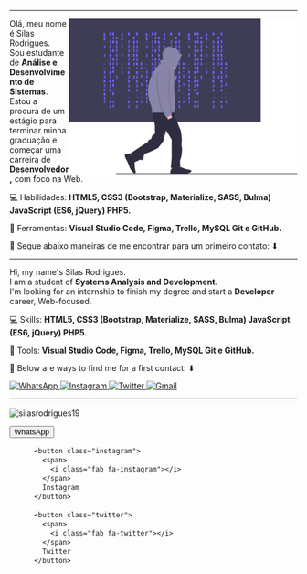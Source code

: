 <script src="https://kit.fontawesome.com/a076d05399.js"></script>
<hr>
<img src="hackermind.svg" min-width="400px" max-width="400px" width="400px" align="right" alt="Hacker Imagem">

<p align="left"> 
  Olá, meu nome é Silas Rodrigues.<br>
  Sou estudante de <strong>Análise e Desenvolvimento de Sistemas</strong>.<br>
  Estou a procura de um estágio para terminar minha graduação e começar uma carreira de <strong>Desenvolvedor,</strong> com foco na Web.<br>
</p>

<p align="left">
  💻 Habilidades: <strong>HTML5, CSS3 (Bootstrap, Materialize, SASS, Bulma) JavaScript (ES6, jQuery) PHP5.</strong>
</p>

<p align="left">
  🧰 Ferramentas: <strong>Visual Studio Code, Figma, Trello, MySQL Git e GitHub.</strong>
</p>

<p align="left">
  💌 Segue abaixo maneiras de me encontrar para um primeiro contato: ⬇
</p>

<hr>

<p align="left"> 
  Hi, my name's Silas Rodrigues.<br>
  I am a student of <strong>Systems Analysis and Development</strong>.<br>
  I'm looking for an internship to finish my degree and start a <strong>Developer</strong> career, Web-focused.<br>
</p>

<p align="left">
  💻 Skills: <strong>HTML5, CSS3 (Bootstrap, Materialize, SASS, Bulma) JavaScript (ES6, jQuery) PHP5.</strong>
</p>

<p align="left">
  🧰 Tools: <strong>Visual Studio Code, Figma, Trello, MySQL Git e GitHub.</strong>
</p>

<p align="left">
  💌 Below are ways to find me for a first contact: ⬇
</p>

<p align="left">
  <a href="https://api.whatsapp.com/send/?phone=5519986024827&text&app_absent=0" target="_blank">
    <img src="https://img.shields.io/badge/-WhatsApp-25d366?style=for-the-badge&labelColor=25d366&logo=whatsapp&logoColor=white&link=https://api.whatsapp.com/send/?phone=5519986024827&text&app_absent=0"/ width="150px" height="35px" alt="WhatsApp">
  </a>

  <a href="https://www.instagram.com/silasrodrigues99/" target="_blank">
    <img src="https://img.shields.io/badge/-Instagram-DF0174?style=for-the-badge&labelColor=DF0174&logo=instagram&logoColor=white&link=https://www.instagram.com/silasrodrigues99/"/ width="150px" height="35px" alt="Instagram">
  </a>
  
  <a href="https://twitter.com/jinuye1/" target="_blank">
    <img src="https://img.shields.io/badge/-Twitter-1DA1F2?style=for-the-badge&labelColor=1DA1F2&logo=twitter&logoColor=white&link=https://twitter.com/jinuye1/"/ width="150px" height="35px" alt="Twitter">
  </a>
  
  <a href="mailto:silasrodrigues.fatec@gmail.com?subject=Contato GitHub" target="_blank">
    <img src="https://img.shields.io/badge/-Gmail-c71610?style=for-the-badge&labelColor=c71610&logo=gmail&logoColor=white&link=mailto:silasrodrigues.fatec@gmail.com/"/ width="150px" height="35px" alt="Gmail">
  </a>
</p>  
<hr>

<p align="left">
  <img align="center" src="https://github-readme-stats.vercel.app/api/top-langs?username=silasrodrigues19&show_icons=true&locale=en&layout=compact" alt="silasrodrigues19">
</p>

<button class="whatsapp">
            <span>
              <i class="fab fa-whatsapp"></i>
            </span>
            WhatsApp
          </button>

          <button class="instagram">
            <span>
              <i class="fab fa-instagram"></i>
            </span>
            Instagram
          </button>

          <button class="twitter">
            <span>
              <i class="fab fa-twitter"></i>
            </span>
            Twitter
          </button>


